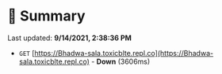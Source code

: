 # 📖 Summary
Last updated: **9/14/2021, 2:38:36 PM**

- `GET` [https://Bhadwa-sala.toxicblte.repl.co](https://Bhadwa-sala.toxicblte.repl.co) - **Down** (3606ms)
